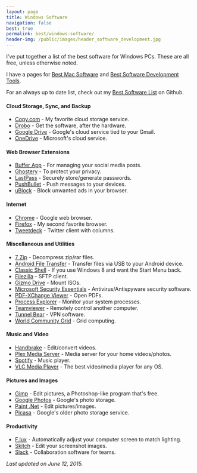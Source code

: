 ```yaml
---
layout: page
title: Windows Software
navigation: false
best: true
permalink: best/windows-software/
header-img: /public/images/header_software_development.jpg
---
```


I've put together a list of the best software for Windows PCs. These are all free, unless otherwise noted.

I have a pages for <a href="/best/mac-software/">Best Mac Software</a> and <a href="/best/software-development-tools/">Best Software Development Tools</a>.

For an always up to date list, check out my [Best Software List](https://github.com/sunpech/best_software_list) on Github.

#### Cloud Storage, Sync, and Backup

* [Copy.com](https://copy.com/?r=1u9vhV) - My favorite cloud storage service.
* [Drobo](http://www.drobo.com/) - Get the software, after the hardware.
* [Google Drive](https://drive.google.com/) - Google's cloud service tied to your Gmail.
* [OneDrive](https://onedrive.live.com/?invref=e8e0c21396a27dc4&invsrc=90) - Microsoft's cloud service.

#### Web Browser Extensions

* [Buffer App](https://buffer.com/extras) - For managing your social media posts.
* [Ghostery](https://www.ghostery.com/en/) - To protect your privacy.
* [LastPass](https://lastpass.com/f?3306226) - Securely store/generate passwords.
* [PushBullet](https://www.pushbullet.com/) - Push messages to your devices.
* [uBlock](https://www.ublock.org/) - Block unwanted ads in your browser.

#### Internet

* [Chrome](http://www.google.com/chrome) - Google web browser.
* [Firefox](http://www.mozilla.org/en-US/firefox/new/) - My second favorite browser.
* [Tweetdeck](https://about.twitter.com/products/tweetdeck) - Twitter client with columns.

#### Miscellaneous and Utilities

* [7 Zip](http://www.7-zip.org/) - Decompress zip/rar files.
* [Android File Transfer](http://www.android.com/filetransfer/) - Transfer files via USB to your Android device.
* [Classic Shell](http://www.classicshell.net/) - If you use Windows 8 and want the Start Menu back.
* [Filezilla](http://filezilla-project.org/) - SFTP client.
* [Gizmo Drive](http://arainia.com/software/gizmo/overview.php?nID=4) - Mount ISOs.
* [Microsoft Security Essentials](http://www.microsoft.com/Security_Essentials/) - Antivirus/Antispyware security software.
* [PDF-XChange Viewer](http://www.docu-track.com/) - Open PDFs.
* [Process Explorer](http://technet.microsoft.com/en-us/sysinternals/bb896653) - Monitor your system processes.
* [Teamviewer](http://www.teamviewer.com/en/index.aspx) - Remotely control another computer.
* [Tunnel Bear](http://www.tunnelbear.com/) - VPN software.
* [World Community Grid](http://www.worldcommunitygrid.org/) - Grid computing.

#### Music and Video

* [Handbrake](http://handbrake.fr/) - Edit/convert videos.
* [Plex Media Server](https://plex.tv/) - Media server for your home videos/photos.
* [Spotify](http://www.spotify.com/) - Music player.
* [VLC Media Player](http://www.videolan.org/vlc/) - The best video/media player for any OS.

#### Pictures and Images

* [Gimp](http://www.gimp.org/) - Edit pictures, a Photoshop-like program that's free.
* [Google Photos](https://photos.google.com/apps) - Google's photo storage.
* [Paint .Net](http://www.getpaint.net/) - Edit pictures/images.
* [Picasa](http://picasa.google.com/) - Google's older photo storage service.

#### Productivity

* [F.lux](http://stereopsis.com/flux/) - Automatically adjust your computer screen to match lighting.
* [Skitch](https://evernote.com/skitch/) - Edit your screenshot images.
* [Slack](https://slack.com/) - Collaboration software for teams.


<i>Last updated on June 12, 2015.</i>
